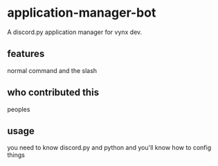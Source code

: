 # application-manager-bot
A discord.py application manager for vynx dev.
## features
normal command and the slash
## who contributed this
peoples
## usage
you need to know discord.py and python and you'll know how to config things
